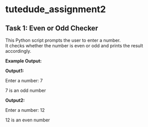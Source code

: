 # tutedude_assignment2

## Task 1: Even or Odd Checker

This Python script prompts the user to enter a number.  
It checks whether the number is even or odd and prints the result accordingly.

**Example Output:**

**Output1:**

Enter a number: 7

7 is an odd number

**Output2:**

Enter a number: 12

12 is an even number
